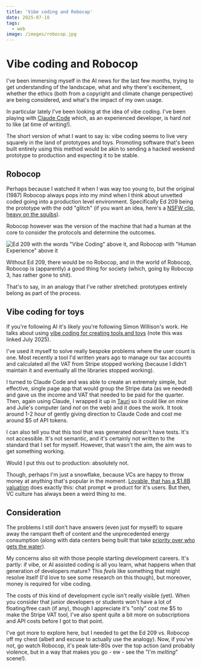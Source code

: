 ```yaml
---
title: 'Vibe coding and Robocop'
date: 2025-07-18
tags:
  - web
image: /images/robocop.jpg
---
```


# Vibe coding and Robocop

I've been immersing myself in the AI news for the last few months, trying to get understanding of the landscape, what and why there's excitement, whether the ethics (both from a copyright and climate change perspective) are being considered, and what's the impact of my own usage.

In particular lately I've been looking at the idea of vibe coding. I've been playing with [Claude Code](https://docs.anthropic.com/en/docs/claude-code/overview) which, as an experienced developer, is hard _not_ to like (at time of writing!).

The short version of what I want to say is: vibe coding seems to live very squarely in the land of prototypes and toys. Promoting software that's been built entirely using this method would be akin to sending a hacked weekend prototype to production and expecting it to be stable.

<!-- more -->

## Robocop

Perhaps because I watched it when I was way too young to, but the original (1987) Robocop always pops into my mind when I think about unvetted coded going into a production level environment. Specifically Ed 209 being the prototype with the odd "glitch" (if you want an idea, here's a [NSFW clip, heavy on the squibs](https://www.youtube.com/watch?v=TYsulVXpgYg)).

Robocop however was the version of the machine that had a human at the core to consider the protocols and determine the outcomes.

![Ed 209 with the words "Vibe Coding" above it, and Robocop with "Human Experience" above it](/images/robocop.jpg)

Without Ed 209, there would be no Robocop, and in the world of Robocop, Robocop is (apparently) a good thing for society (which, going by Robocop 3, has rather gone to shit).

That's to say, in an analogy that I've rather stretched: prototypes entirely belong as part of the process.

## Vibe coding for toys

If you're following AI it's likely you're following Simon Willison's work. He talks about using [vibe coding for creating tools and toys](https://simonwillison.net/tags/vibe-coding/) (note this was linked July 2025).

I've used it myself to solve really bespoke problems where the user count is one. Most recently a tool I'd written years ago to manage our tax accounts and calculated all the VAT from Stripe stopped working (because I didn't maintain it and eventually all the libraries stopped working).

I turned to Claude Code and was able to create an extremely simple, but effective, single page app that would group the Stripe data (as we needed) and gave us the income and VAT that needed to be paid for the quarter. Then, again using Claude, I wrapped it up in [Tauri](https://tauri.app/) so it could like on mine and Julie's computer (and _not_ on the web) and it does the work. It took around 1-2 hour of gently giving direction to Claude Code and cost me around $5 of API tokens.

I can also tell you that this tool that was generated doesn't have tests. It's not accessible. It's not semantic, and it's certainly not written to the standard that I set for myself. However, that wasn't the aim, the aim was to get something working.

Would I put this out to production: absolutely not.

Though, perhaps I'm just a snowflake, because VCs are happy to throw money at anything that's popular in the moment. [Lovable, that has a $1.8B valuation](https://www.forbes.com/sites/iainmartin/2025/07/17/ai-vibe-coder-lovable-is-swedens-latest-unicorn/) does exactly this: chat prompt => product for it's users. But then, VC culture has always been a weird thing to me.

## Consideration

The problems I still don't have answers (even just for myself) to square away the rampant theft of content and the unprecedented energy consumption (along with data centers being built that take [priority over who gets the water](https://www.bbc.co.uk/news/articles/cy8gy7lv448o)).

My concerns also sit with those people starting development careers. It's partly: if vibe, or AI assisted coding is all you learn, what happens when that generation of developers mature? This _feels_ like something that might resolve itself (I'd love to see some research on this though), but moreover, money is required for vibe coding.

The costs of this kind of development cycle isn't really visible (yet). When you consider that junior developers or students won't have a lot of floating/free cash (if any), though I appreciate it's "only" cost me $5 to make the Stripe VAT tool, I've also spent quite a bit more on subscriptions and API costs before I got to that point.

I've got more to explore here, but I needed to get the Ed 209 vs. Robocop off my chest (albeit and excuse to actually use the analogy). Now, if you've not, go watch Robocop, it's peak late-80s over the top action (and probably violence, but in a way that makes you go - ew - see the "I'm _melting_" scene!).

